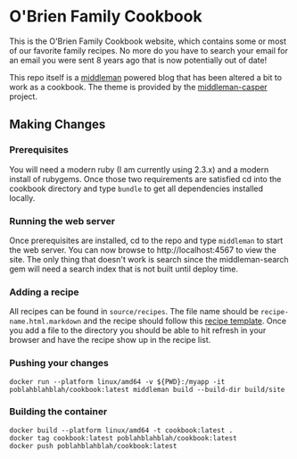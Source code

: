 # O'Brien Family Cookbook
This is the O'Brien Family Cookbook website, which contains some or most of our favorite family recipes. No more do you have to search your email for an email you were sent 8 years ago that is now potentially out of date!

This repo itself is a [middleman](https://middlemanapp.com/) powered blog that has been altered a bit to work as a cookbook. The theme is provided by the [middleman-casper](https://github.com/danielbayerlein/middleman-casper) project.

## Making Changes
### Prerequisites
You will need a modern ruby (I am currently using 2.3.x) and a modern install of rubygems. Once those two requirements are satisfied cd into the cookbook directory and type `bundle` to get all dependencies installed locally.

### Running the web server
Once prerequisites are installed, cd to the repo and type `middleman` to start the web server. You can now browse to http://localhost:4567 to view the site. The only thing that doesn't work is search since the middleman-search gem will need a search index that is not built until deploy time.

### Adding a recipe
All recipes can be found in `source/recipes`. The file name should be `recipe-name.html.markdown` and the recipe should follow this [recipe template](https://gist.githubusercontent.com/anonymous/ff969d248019f2e5b105b3819889ddd2/raw/fb1da5f549890a5418042ef5b2a9af82803ed869/gistfile1.txt). Once you add a file to the directory you should be able to hit refresh in your browser and have the recipe show up in the recipe list.

### Pushing your changes

```
docker run --platform linux/amd64 -v ${PWD}:/myapp -it poblahblahblah/cookbook:latest middleman build --build-dir build/site
```

### Building the container

```
docker build --platform linux/amd64 -t cookbook:latest .
docker tag cookbook:latest poblahblahblah/cookbook:latest
docker push poblahblahblah/cookbook:latest
```
